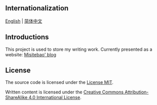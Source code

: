 ## Internationalization

[English](README.md) | [简体中文](README.zh-Hans.md)

## Introductions

This project is used to store my writing work. Currently presented as a website: [Misitebao' blog](https://blog.misitebao.com)

## License

The source code is licensed under the [License MIT](../LICENSE).

Written content is licensed under the [Creative Commons Attribution-ShareAlike 4.0 International License](http://creativecommons.org/licenses/by-sa/4.0/).
